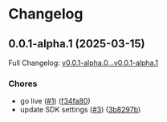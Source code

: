 # Changelog

## 0.0.1-alpha.1 (2025-03-15)

Full Changelog: [v0.0.1-alpha.0...v0.0.1-alpha.1](https://github.com/OpenExecProtocol/oxp-python/compare/v0.0.1-alpha.0...v0.0.1-alpha.1)

### Chores

* go live ([#1](https://github.com/OpenExecProtocol/oxp-python/issues/1)) ([f34fa80](https://github.com/OpenExecProtocol/oxp-python/commit/f34fa8031bcf789d102f6292c480eb42a3c145ce))
* update SDK settings ([#3](https://github.com/OpenExecProtocol/oxp-python/issues/3)) ([3b8297b](https://github.com/OpenExecProtocol/oxp-python/commit/3b8297ba07fcdd5231f1f96ac25e8acc2d328d99))
